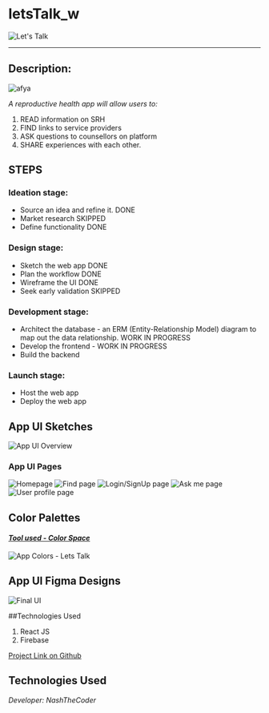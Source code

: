 # letsTalk_w


![Let's Talk](images/lets_talk_logo.png)

___

## Description: 
![afya](images/afya_logo.png)

*A reproductive health app will allow users to:*
1. READ information on SRH 
2. FIND links to service providers
3. ASK questions to counsellors on platform
4. SHARE experiences with each other.

## STEPS

### Ideation stage:
* Source an idea and refine it. DONE
* Market research SKIPPED
* Define functionality DONE

### Design stage:
* Sketch the web app DONE
* Plan the workflow DONE
* Wireframe the UI DONE
* Seek early validation SKIPPED

### Development stage: 
* Architect the database - an ERM (Entity-Relationship Model) 
diagram to map out the data relationship. WORK IN PROGRESS 
* Develop the frontend - WORK IN PROGRESS 
* Build the backend

### Launch stage:
* Host the web app
* Deploy the web app

## App UI Sketches
![App UI Overview](images/lets_talk_ui.png)

### App UI Pages
![Homepage](images/home_page.jpg)
![Find page](images/find_page.jpg)
![Login/SignUp page ](images/login_page.jpg)
![Ask me page](images/ask_me.jpg)
![User profile page](images/user_profile.jpg)

## Color Palettes 
#### *[Tool used - Color Space](https://mycolor.space/)*
![App Colors - Lets Talk](images/lt_colors_scheme2.png)


## App UI Figma Designs 
![Final UI](images/letstalk_final_UI.png)

##Technologies Used
1. React JS 
2. Firebase



[Project Link on Github](https://github.com/users/nashthecoder/projects/2)
## Technologies Used


*Developer: NashTheCoder*
